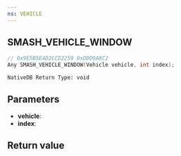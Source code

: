 ```yaml
---
ns: VEHICLE
---
```

## SMASH_VEHICLE_WINDOW

```c
// 0x9E5B5E4D2CCD2259 0xDDD9A8C2
Any SMASH_VEHICLE_WINDOW(Vehicle vehicle, int index);
```

```
NativeDB Return Type: void
```

## Parameters
* **vehicle**: 
* **index**: 

## Return value
